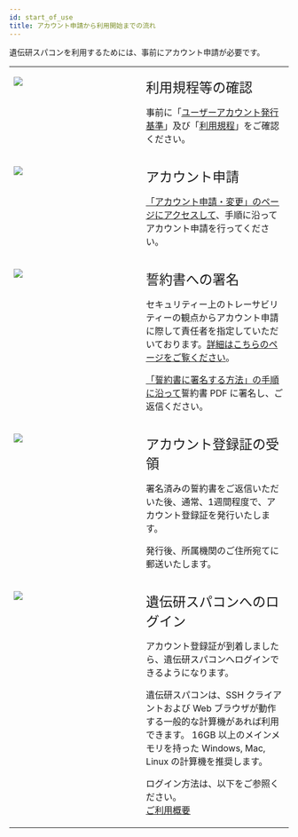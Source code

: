 ```yaml
---
id: start_of_use
title: アカウント申請から利用開始までの流れ
---
```


遺伝研スパコンを利用するためには、事前にアカウント申請が必要です。

<table>
<tr>
<td width="400" valign="top">

![](/img/start_the_service/start_1.png)

</td>
<td width="400" valign="top">

<font size="5">利用規程等の確認</font><br/>

事前に「[<u>ユーザーアカウント発行基準</u>](/application)」及び「[<u>利用規程</u>](/application/use_policy)」をご確認ください。

</td>
</tr>

<tr>
<td width="400" valign="top">

![](/img/start_the_service/start_3.png)

</td>
<td>

<font size="5">アカウント申請</font><br/>

[<u>「アカウント申請・変更」のページにアクセスして</u>](/application/registration)、手順に沿ってアカウント申請を行ってください。


</td>
</tr>

<tr>
<td width="400" valign="top">

![](/img/start_the_service/start_4.png)

</td>
<td width="400" valign="top">

<font size="5">誓約書への署名</font><br/>

セキュリティー上のトレーサビリティーの観点からアカウント申請に際して責任者を指定していただいております。[<u>詳細はこちらのページをご覧ください</u>](/application/#責任者について)。<br/>

[<u>「誓約書に署名する方法」の手順に沿って</u>](/application/signing_PDF)誓約書 PDF に署名し、ご返信ください。

</td>
</tr>


<tr>
<td width="400" valign="top">

![](/img/start_the_service/start_5.png)

</td>
<td width="400" valign="top">

<font size="5">アカウント登録証の受領</font><br/>

署名済みの誓約書をご返信いただいた後、通常、1週間程度で、アカウント登録証を発行いたします。<br/>

発行後、所属機関のご住所宛てに郵送いたします。


</td>
</tr>


<tr>
<td width="400" valign="top">

![](/img/start_the_service/start_6.png)

</td>
<td width="400" valign="top">

<font size="5">遺伝研スパコンへのログイン</font><br/>

アカウント登録証が到着しましたら、遺伝研スパコンへログインできるようになります。<br/>

遺伝研スパコンは、SSH クライアントおよび Web ブラウザが動作する一般的な計算機があれば利用できます。 16GB 以上のメインメモリを持った Windows, Mac, Linux の計算機を推奨します。<br/>

ログイン方法は、以下をご参照ください。<br/>
[<u>ご利用概要</u>](/guides/introduction/)


</td>
</tr>

</table>
